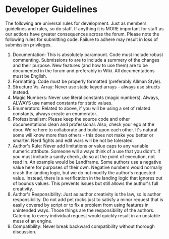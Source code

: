 
# Developer Guidelines

The following are universal rules for development. Just as members guidelines and rules, so do staff. If anything it is MORE important for staff as our actions have greater consequences across the forum. Please note the following rules for submitting code. Failure to adhere may result in loss of submission privileges.

 1. Documentation: This is absolutely paramount. Code must include robust commenting. Submissions to are to include a summery of the changes and their purpose. New features (and how to use them) are to be documented in the forum and preferably in Wiki. All documentations must be English.
 1. Formatting: Code must be properly formatted (preferably Allman Style).
 1. Structure Vs. Array: Never use static keyed arrays - always use structs instead.
 1. Magic Numbers: Never use literal constants (magic numbers). Always, ALWAYS use named constants for static values.
 1. Enumerators: Related to above, if you will be using a set of related constants, always create an enumerator.
 1. Professionalism: Please keep the source code and other documentations clean and professional. Also, check your ego at the door. We're here to collaborate and build upon each other. It's natural some will know more than others - this does not make you better or smarter. Nerd fights and edit wars will be not be tolerated.
 1. Author's Rule: Never add limitations or value caps to any variable numeric attribute. Someone will always think of a use that you didn't. If you must include a sanity check, do so at the point of execution, not read in. An example would be Landframe. Some authors use a negative value here for purposes of their own. Negative numbers would normally crash the landing logic, but we do not modify the author's requested value. Instead, there is a verification in the landing logic that ignores out of bounds values. This prevents issues but still allows the author's full creativity.
 1. Author's Responsibility: Just as author creativity is the law, so is author responsibility. Do not add pet rocks just to satisfy a minor request that is easily covered by script or to fix a problem from using features in unintended ways. Those things are the responsibility of the authors. Catering to every individual request would quickly result in an unstable mess of an engine.
 1. Compatibility: Never break backward compatibility without thorough discussion.

